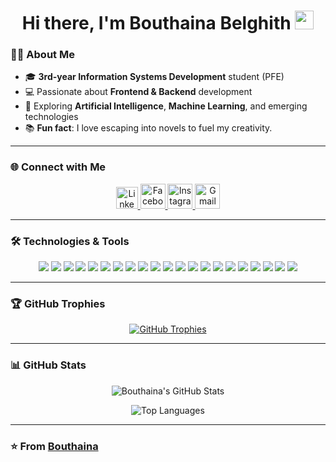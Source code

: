 <h1 align="center">Hi there, I'm Bouthaina Belghith <img src="https://media.tenor.com/images/3b388fe03da271d2674faf85eb7c3fcd/tenor.gif" width="30px"/></h1>

### 👩‍💻 About Me 

- 🎓 **3rd-year Information Systems Development** student (PFE)
- 💻 Passionate about **Frontend & Backend** development
- 🌟 Exploring **Artificial Intelligence**, **Machine Learning**, and emerging technologies
- 📚 **Fun fact**: I love escaping into novels to fuel my creativity.

---

### 🌐 Connect with Me

<p align="center">
  <a href="https://www.linkedin.com/in/bouthaina-belghith-375713247/">
    <img src="https://upload.wikimedia.org/wikipedia/commons/c/ca/LinkedIn_logo_initials.png" alt="LinkedIn" width="35px"/> 
  </a>
  <a href="https://www.facebook.com/bouthayna.belgh/">
    <img src="https://upload.wikimedia.org/wikipedia/commons/5/51/Facebook_f_logo_%282019%29.svg" alt="Facebook" width="40px"/>
  </a>
  <a href="https://www.instagram.com/boutheinabelgh/">
    <img src="https://upload.wikimedia.org/wikipedia/commons/a/a5/Instagram_icon.png" alt="Instagram" width="40px"/>
  </a>
  <a href="mailto:boutheinabelg1@gmail.com">
    <img src="https://cdn1.iconfinder.com/data/icons/google-new-logos-1/32/gmail_new_logo-512.png" alt="Gmail" width="40px"/>
  </a>
</p>

---

### 🛠️ Technologies & Tools

<p align="center">
  <img src="https://img.shields.io/badge/Java-5B4638?style=flat-square&logo=java&logoColor=white"/>
  <img src="https://img.shields.io/badge/C-A8B9CC?style=flat-square&logo=c&logoColor=white"/>
  <img src="https://img.shields.io/badge/Python-3776AB?style=flat-square&logo=python&logoColor=white"/>
  <img src="https://img.shields.io/badge/JavaScript-F7DF1C?style=flat-square&logo=javascript&logoColor=black"/>
  <img src="https://img.shields.io/badge/HTML5-E44D27?style=flat-square&logo=html5&logoColor=white"/>
  <img src="https://img.shields.io/badge/CSS3-1572B6?style=flat-square&logo=css3&logoColor=white"/>
  <img src="https://img.shields.io/badge/Bootstrap-563D7C?style=flat-square&logo=bootstrap&logoColor=white"/>
  <img src="https://img.shields.io/badge/MySQL-4479A1?style=flat-square&logo=mysql&logoColor=white"/>
  <img src="https://img.shields.io/badge/MongoDB-47A248?style=flat-square&logo=mongodb&logoColor=white"/>
  <img src="https://img.shields.io/badge/Node.js-339933?style=flat-square&logo=node.js&logoColor=white"/>
  <img src="https://img.shields.io/badge/Angular-DD0031?style=flat-square&logo=angular&logoColor=white"/>
  <img src="https://img.shields.io/badge/Linux-FCC624?style=flat-square&logo=linux&logoColor=black"/>
  <img src="https://img.shields.io/badge/Flutter-02569B?style=flat-square&logo=flutter&logoColor=white"/>
  <img src="https://img.shields.io/badge/Spring%20Boot-6DB33F?style=flat-square&logo=spring-boot&logoColor=white"/>
  <img src="https://img.shields.io/badge/Laravel-FF2D20?style=flat-square&logo=laravel&logoColor=white"/>
  <img src="https://img.shields.io/badge/Kotlin-0095D5?style=flat-square&logo=kotlin&logoColor=white"/>
  <img src="https://img.shields.io/badge/PHP-777BB4?style=flat-square&logo=php&logoColor=white"/>
  <img src="https://img.shields.io/badge/Chart.js-FF6384?style=flat-square&logo=chartdotjs&logoColor=white"/>
  <img src="https://img.shields.io/badge/Android-3DDC84?style=flat-square&logo=android&logoColor=white"/>
  <img src="https://img.shields.io/badge/Postman-FF6C37?style=flat-square&logo=postman&logoColor=white"/>
  <img src="https://img.shields.io/badge/Adobe%20XD-FF61F6?style=flat-square&logo=adobe-xd&logoColor=white"/>
</p>

---

### 🏆 GitHub Trophies
<p align="center">
  <a href="https://github.com/ryo-ma/github-profile-trophy">
    <img src="https://github-profile-trophy.vercel.app/?username=BouthainaBelghith1&theme=onedark" alt="GitHub Trophies" />
  </a>
</p>

---

### 📊 GitHub Stats

<p align="center">
  <img src="https://github-readme-stats.vercel.app/api?username=BouthainaBelghith1&show_icons=true&theme=radical" alt="Bouthaina's GitHub Stats"/>
</p>

<p align="center">
  <img src="https://github-readme-stats.vercel.app/api/top-langs/?username=BouthainaBelghith1&layout=compact&theme=radical" alt="Top Languages"/>
</p>

---

### ⭐️ From [Bouthaina](https://github.com/BouthainaBelghith1/)

